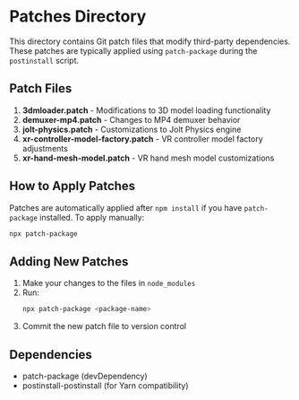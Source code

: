 # Patches Directory

This directory contains Git patch files that modify third-party dependencies. These patches are typically applied using `patch-package` during the `postinstall` script.

## Patch Files

1. **3dmloader.patch** - Modifications to 3D model loading functionality
2. **demuxer-mp4.patch** - Changes to MP4 demuxer behavior
3. **jolt-physics.patch** - Customizations to Jolt Physics engine
4. **xr-controller-model-factory.patch** - VR controller model factory adjustments
5. **xr-hand-mesh-model.patch** - VR hand mesh model customizations

## How to Apply Patches

Patches are automatically applied after `npm install` if you have `patch-package` installed. To apply manually:

```bash
npx patch-package
```

## Adding New Patches

1. Make your changes to the files in `node_modules`
2. Run:
   ```bash
   npx patch-package <package-name>
   ```
3. Commit the new patch file to version control

## Dependencies

- patch-package (devDependency)
- postinstall-postinstall (for Yarn compatibility)
